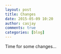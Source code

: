 ```yaml
---
layout: post
title: Changes
date: 2015-05-09 10:20
author: casjay
comments: true
categories: [blog]
---
```


Time for some changes...  
